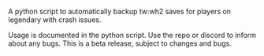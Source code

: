 A python script to automatically backup tw:wh2 saves for players on legendary with crash issues.

Usage is documented in the python script.
Use the repo or discord to inform about any bugs.
This is a beta release, subject to changes and bugs.
